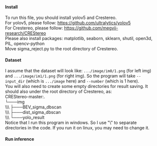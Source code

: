 #### Install
To run this file, you should install yolov5 and Crestereo.<br>
For yolov5, please follow: https://github.com/ultralytics/yolov5 <br>
For Crestereo, please follow: https://github.com/megvii-research/CREStereo <br>
Please also install packages: matplotlib, seaborn, sklearn, shutil, open3d, PIL, opencv-python <br>
Move sigma_reject.py to the root directory of Crestereo.<br>
#### Dataset
I assume that the dataset will look like: ```.../image/im0/1.png``` (for left img) and ```.../image/im1/1.png``` (for right img). So the program will take ```--input_dir``` (which is ```.../image``` here) and ```--number``` (which is 1 here).<br>
You will also need to create some empty directories for result saving. It should also under the root directory of Crestereo, as:<br>
CREStereo-master:.<br>
└───img<br>
\\\\\ ├───BEV_sigma_dbscan<br>
\\\\\ ├───dist_sigma_dbscan<br>
\\\\\ └───yolo_result<br>
Notice that I run this program in windows. So I use "\\" to separate directories in the code. If you run it on linux, you may need to change it.<br>
#### Run inference
